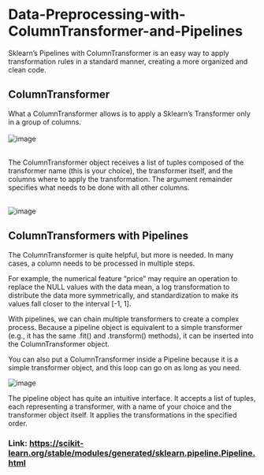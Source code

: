 # Data-Preprocessing-with-ColumnTransformer-and-Pipelines
Sklearn’s Pipelines with ColumnTransformer is an easy way to apply transformation rules in a standard manner, creating a more organized and clean code. </br>

## ColumnTransformer
What a ColumnTransformer allows is to apply a Sklearn’s Transformer only in a group of columns.</br></br>
![image](https://github.com/srsapireddy/Data-Preprocessing-with-ColumnTransformer-and-Pipelines/assets/32967087/613ff2d2-1001-4db3-8df7-0b30dd4612da)</br></br>

The ColumnTransformer object receives a list of tuples composed of the transformer name (this is your choice), the transformer itself, and the columns where to apply the transformation. The argument remainder specifies what needs to be done with all other columns.</br></br>

![image](https://github.com/srsapireddy/Data-Preprocessing-with-ColumnTransformer-and-Pipelines/assets/32967087/ce5e1bcb-0da4-41b3-b86a-fb5b33744dd1)</br>

## ColumnTransformers with Pipelines
The ColumnTransformer is quite helpful, but more is needed. In many cases, a column needs to be processed in multiple steps.</br>

For example, the numerical feature “price” may require an operation to replace the NULL values with the data mean, a log transformation to distribute the data more symmetrically, and standardization to make its values fall closer to the interval [-1, 1].</br>

With pipelines, we can chain multiple transformers to create a complex process. Because a pipeline object is equivalent to a simple transformer (e.g., it has the same .fit() and .transform() methods), it can be inserted into the ColumnTransformer object.</br>

You can also put a ColumnTransformer inside a Pipeline because it is a simple transformer object, and this loop can go on as long as you need.</br>

![image](https://github.com/srsapireddy/Data-Preprocessing-with-ColumnTransformer-and-Pipelines/assets/32967087/ef98d803-2e12-49a8-8b67-5a408720db0e)</br>

The pipeline object has quite an intuitive interface. It accepts a list of tuples, each representing a transformer, with a name of your choice and the transformer object itself. It applies the transformations in the specified order.</br>

### Link: https://scikit-learn.org/stable/modules/generated/sklearn.pipeline.Pipeline.html



